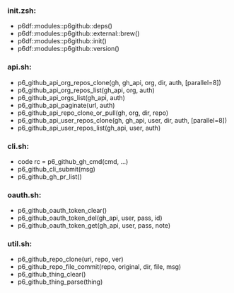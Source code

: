 ### init.zsh:
- p6df::modules::p6github::deps()
- p6df::modules::p6github::external::brew()
- p6df::modules::p6github::init()
- p6df::modules::p6github::version()

### api.sh:
- p6_github_api_org_repos_clone(gh, gh_api, org, dir, auth, [parallel=8])
- p6_github_api_org_repos_list(gh_api, org, auth)
- p6_github_api_orgs_list(gh_api, auth)
- p6_github_api_paginate(url, auth)
- p6_github_api_repo_clone_or_pull(gh, org, dir, repo)
- p6_github_api_user_repos_clone(gh, gh_api, user, dir, auth, [parallel=8])
- p6_github_api_user_repos_list(gh_api, user, auth)

### cli.sh:
- code rc = p6_github_gh_cmd(cmd, ...)
- p6_github_cli_submit(msg)
- p6_github_gh_pr_list()

### oauth.sh:
- p6_github_oauth_token_clear()
- p6_github_oauth_token_del(gh_api, user, pass, id)
- p6_github_oauth_token_get(gh_api, user, pass, note)

### util.sh:
- p6_github_repo_clone(uri, repo, ver)
- p6_github_repo_file_commit(repo, original, dir, file, msg)
- p6_github_thing_clear()
- p6_github_thing_parse(thing)

